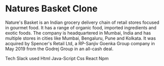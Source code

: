 # Natures Basket Clone 
Nature's Basket is an Indian grocery delivery chain of retail stores focused in gourmet food. It has a range of organic food, imported ingredients and exotic foods. The company is headquartered in Mumbai, India and has multiple stores in cities like Mumbai, Bengaluru, Pune and Kolkata. It was acquired by Spencer's Retail Ltd, a RP-Sanjiv Goenka Group company in May 2019 from the Godrej Group in an all-cash deal.

Tech Slack used 
Html 
Java-Script 
Css
React 
Npm 

